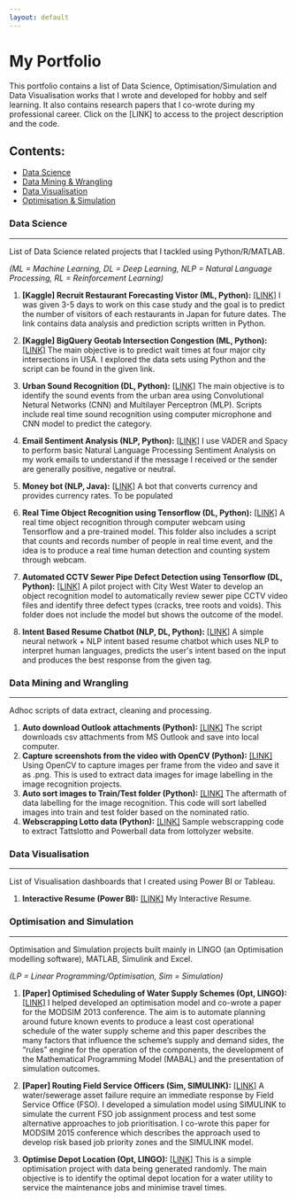 ```yaml
---
layout: default
---
```


# My Portfolio
This portfolio contains a list of Data Science, Optimisation/Simulation and Data Visualisation works that I wrote and developed for hobby and self learning. It also contains research papers that I co-wrote during my professional career. Click on the [LINK] to access to the project description and the code.

## Contents: 
- [Data Science](#data-science)
- [Data Mining & Wrangling](#data-mining-and-wrangling)
- [Data Visualisation](#data-visualisation)
- [Optimisation & Simulation](#optimisation-and-simulation)



### Data Science
* * *
List of Data Science related projects that I tackled using Python/R/MATLAB. 

*(ML = Machine Learning, DL = Deep Learning, NLP = Natural Language Processing, RL = Reinforcement Learning)*

  1. **[Kaggle] Recruit Restaurant Forecasting Vistor (ML, Python):**  [[LINK]](https://github.com/yvien226/Useful-Python-Scripts/tree/master/Kaggle/Recruit%20Restaurant%20Visitor%20Forecasting) I was given 3-5 days to work on this case study and the goal is to predict the number of visitors of each restaurants in Japan for future dates. The link contains data analysis and prediction scripts written in Python.

  2. **[Kaggle] BigQuery Geotab Intersection Congestion (ML, Python):** [[LINK]](https://github.com/yvien226/Useful-Python-Scripts/tree/master/Kaggle/BigQuery%20Geotab%20Intersection%20Congestion) The main objective is to predict wait times at four major city intersections in USA. I explored the data sets using Python and the script can be found in the given link.
  
  3. **Urban Sound Recognition (DL, Python):** [[LINK]](https://github.com/yvien226/Useful-Python-Scripts/tree/master/Deep%20Learning/Urban%20Sound%20Recognition) The main objective is to identify the sound events from the urban area using Convolutional Netural Networks (CNN) and Multilayer Perceptron (MLP). Scripts include real time sound recognition using computer microphone and CNN model to predict the category.
  
  4. **Email Sentiment Analysis (NLP, Python):** [[LINK]](https://github.com/yvien226/Useful-Python-Scripts/tree/master/NLP/Email%20Sentiment%20Analysis) I use VADER and Spacy to perform basic Natural Language Processing Sentiment Analysis on my work emails to understand if the message I received or the sender are generally positive, negative or neutral.

  5. **Money bot (NLP, Java):** [[LINK]]()  A bot that converts currency and provides currency rates. To be populated
  
  6. **Real Time Object Recognition using Tensorflow (DL, Python):** [[LINK]](https://github.com/yvien226/Useful-Python-Scripts/blob/master/Deep%20Learning/Real%20Time%20Object%20Recognition) A real time object recognition through computer webcam using Tensorflow and a pre-trained model. This folder also includes a script that counts and records number of people in real time event, and the idea is to produce a real time human detection and counting system through webcam.

  7. **Automated CCTV Sewer Pipe Defect Detection using Tensorflow (DL, Python):** [[LINK]](https://github.com/yvien226/Useful-Python-Scripts/tree/master/Deep%20Learning/Sewer%20Pipe%20Object%20Recognition) A pilot project with City West Water to develop an object recognition model to automatically review sewer pipe CCTV video files and identify three defect types (cracks, tree roots and voids). This folder does not include the model but shows the outcome of the model.

  8. **Intent Based Resume Chatbot (NLP, DL, Python):** [[LINK]](https://github.com/yvien226/Useful-Python-Scripts/blob/master/NLP/Resume%20Chatbot/) A simple neural network + NLP intent based resume chatbot which uses NLP to interpret human languages, predicts the user's intent based on the input and produces the best response from the given tag. 


### Data Mining and Wrangling
* * *
Adhoc scripts of data extract, cleaning and processing.

1. **Auto download Outlook attachments (Python):** [[LINK]](https://github.com/yvien226/Useful-Python-Scripts/blob/master/Auto_Download_Outlook_Attachments.ipynb) The script downloads csv attachments from MS Outlook and save into local computer.
2. **Capture screenshots from the video with OpenCV (Python):** [[LINK]](https://github.com/yvien226/Useful-Python-Scripts/blob/master/Capture%20image%20(screenshot)%20from%20video.ipynb) Using OpenCV to capture images per frame from the video and save it as .png. This is used to extract data images for image labelling in the image recognition projects.
3. **Auto sort images to Train/Test folder (Python):** [[LINK]](https://github.com/yvien226/Useful-Python-Scripts/blob/master/Move%20Images%20with%20xml%20to%20Train%20and%20Test%20folder.ipynb) The aftermath of data labelling for the image recognition. This code will sort labelled images into train and test folder based on the nominated ratio.
4. **Webscrapping Lotto data (Python):** [[LINK]](https://github.com/yvien226/Useful-Python-Scripts/blob/master/webscrapping_lotto.ipynb) Sample webscrapping code to extract Tattslotto and Powerball data from lottolyzer website.
  

### Data Visualisation
* * *
List of Visualisation dashboards that I created using Power BI or Tableau. 

  1. **Interactive Resume (Power BI):**  [[LINK]](https://bit.ly/yeevienresume2) My Interactive Resume.



### Optimisation and Simulation
* * *
Optimisation and Simulation projects built mainly in LINGO (an Optimisation modelling software), MATLAB, Simulink and Excel.

*(LP = Linear Programming/Optimisation, Sim = Simulation)*

  1. **[Paper] Optimised Scheduling of Water Supply Schemes (Opt, LINGO):** [[LINK]](https://www.mssanz.org.au/modsim2013/L4/ng.pdf) I helped developed an optimisation model and co-wrote a paper for the MODSIM 2013 conference. The aim is to automate planning around future known events to produce a least cost operational schedule of the water supply scheme and this paper describes the many factors that influence the scheme’s supply and demand sides, the “rules” engine for the operation of the components, the development of the Mathematical Programming Model (MABAL) and the presentation of simulation outcomes.
  
  2. **[Paper] Routing Field Service Officers (Sim, SIMULINK):** [[LINK]](https://www.mssanz.org.au/modsim2015/J4/ng.pdf) A water/sewerage asset failure require an immediate response by Field Service Office (FSO). I developed a simulation model using SIMULINK to simulate the current FSO job assignment process and test some alternative approaches to job prioritisation. I co-wrote this paper for MODSIM 2015 conference which describes the approach used to develop risk based job priority zones and the SIMULINK model.
  
  3. **Optimise Depot Location (Opt, LINGO):** [[LINK]](https://github.com/yvien226/LINGO-Optimization/tree/master/Depot%20Location) This is a simple optimisation project with data being generated randomly. The main objective is to identify the optimal depot location for a water utility to service the maintenance jobs and minimise travel times.
